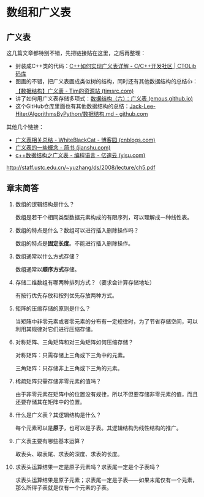 # 数组和广义表



## 广义表


这几篇文章都特别不错，先把链接贴在这里，之后再整理：

- 封装成C++类的代码：[C++如何实现广义表详解 - C/C++开发社区 | CTOLib码库](https://www.ctolib.com/topics-56260.html)
- 图画的不错，把广义表画成类似树的结构，同时还有其他数据结构的总结👍：[【数据结构】广义表 - Tim的资源站 (timsrc.com)](https://www.timsrc.com/article/166/generalized-list)
- 讲了如何用广义表存储多项式：[数据结构（六）：广义表 (emous.github.io)](https://emous.github.io/2019/05/16/GList/)
- 这个GitHub仓库里面也有其他数据结构的总结：[Jack-Lee-Hiter/AlgorithmsByPython/数据结构.md - github.com](https://github.com/Jack-Lee-Hiter/AlgorithmsByPython/blob/master/数据结构.md#广义表)

其他几个链接：

- [广义表相关总结 - WhiteBlackCat - 博客园 (cnblogs.com)](https://www.cnblogs.com/FZfangzheng/p/9135163.html)
- [广义表的一些概念 - 简书 (jianshu.com)](https://www.jianshu.com/p/0ebd60bc8257)
- [c++数据结构之广义表 - 编程语言 - 亿速云 (yisu.com)](https://m.yisu.com/zixun/90929.html)

http://staff.ustc.edu.cn/~yuzhang/ds/2008/lecture/ch5.pdf

## 章末简答

1. 数组的逻辑结构是什么？

   数组是若干个相同类型数据元素构成的有限序列，可以理解成一种线性表。

2. 数组的特点是什么？数组可以进行插入删除操作吗？

   数组的特点是**固定长度**。不能进行插入删除操作。

3. 数组通常以什么方式存储？

   数组通常以**顺序方式**存储。

4. 存储二维数组有哪两种排列方式？（要求会计算存储地址）

   有按行优先存放和按列优先存放两种方式。

5. 矩阵的压缩存储的原则是什么？

   当矩阵中非零元素或者零元素的分布有一定规律时，为了节省存储空间，可以利用其规律对它们进行压缩存储。

6. 对称矩阵、三角矩阵和对三角矩阵如何压缩存储？

   对称矩阵：只需存储上三角或下三角中的元素。

   三角矩阵：只存储非上三角或下三角的元素。

7. 稀疏矩阵只需存储非零元素的值吗？

   由于非零元素在矩阵中的位置没有规律，所以不但要存储非零元素的值，而且还要存储其在矩阵中的位置。

8. 什么是广义表？其逻辑结构是什么？

   每个元素可以是**原子**，也可以是子表。其逻辑结构为线性结构的推广。

9. 广义表主要有哪些基本运算？

   取表头、取表尾、求表的深度、求表的长度。

10. 求表头运算结果一定是原子元素吗？求表尾一定是个子表吗？

    求表头运算结果是原子元素；求表尾一定是子表——如果末尾仅有一个元素，那么所得子表就是仅有一个元素的子表。


